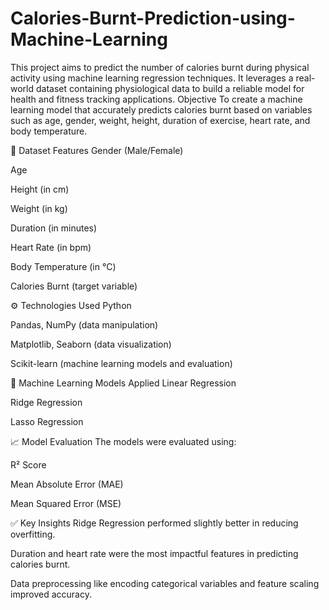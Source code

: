 # Calories-Burnt-Prediction-using-Machine-Learning
This project aims to predict the number of calories burnt during physical activity using machine learning regression techniques. It leverages a real-world dataset containing physiological data to build a reliable model for health and fitness tracking applications.
Objective
To create a machine learning model that accurately predicts calories burnt based on variables such as age, gender, weight, height, duration of exercise, heart rate, and body temperature.

📁 Dataset Features
Gender (Male/Female)

Age

Height (in cm)

Weight (in kg)

Duration (in minutes)

Heart Rate (in bpm)

Body Temperature (in °C)

Calories Burnt (target variable)

⚙️ Technologies Used
Python

Pandas, NumPy (data manipulation)

Matplotlib, Seaborn (data visualization)

Scikit-learn (machine learning models and evaluation)

🧠 Machine Learning Models Applied
Linear Regression

Ridge Regression

Lasso Regression

📈 Model Evaluation
The models were evaluated using:

R² Score

Mean Absolute Error (MAE)

Mean Squared Error (MSE)

✅ Key Insights
Ridge Regression performed slightly better in reducing overfitting.

Duration and heart rate were the most impactful features in predicting calories burnt.

Data preprocessing like encoding categorical variables and feature scaling improved accuracy.


